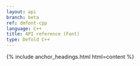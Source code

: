 ```yaml
---
layout: api
branch: beta
ref: dmfont-cpp
language: C++
title: API reference (Font)
type: Defold C++
---
```

{% include anchor_headings.html html=content %}
